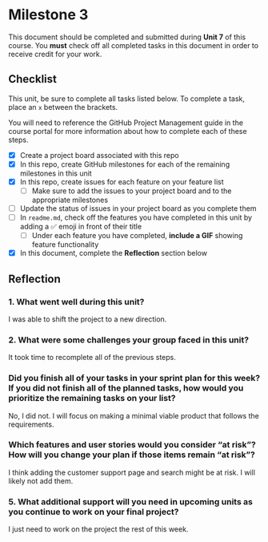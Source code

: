 # Milestone 3

This document should be completed and submitted during **Unit 7** of this course. You **must** check off all completed tasks in this document in order to receive credit for your work.

## Checklist

This unit, be sure to complete all tasks listed below. To complete a task, place an `x` between the brackets.

You will need to reference the GitHub Project Management guide in the course portal for more information about how to complete each of these steps.

- [X] Create a project board associated with this repo
- [X] In this repo, create GitHub milestones for each of the remaining milestones in this unit
- [X] In this repo, create issues for each feature on your feature list
  - [ ] Make sure to add the issues to your project board and to the appropriate milestones
- [ ] Update the status of issues in your project board as you complete them
- [ ] In `readme.md`, check off the features you have completed in this unit by adding a ✅ emoji in front of their title
  - [ ] Under each feature you have completed, **include a GIF** showing feature functionality
- [X] In this document, complete the **Reflection** section below

## Reflection

### 1. What went well during this unit?

I was able to shift the project to a new direction. 

### 2. What were some challenges your group faced in this unit?

It took time to recomplete all of the previous steps. 

### Did you finish all of your tasks in your sprint plan for this week? If you did not finish all of the planned tasks, how would you prioritize the remaining tasks on your list?

No, I did not. I will focus on making a minimal viable product that follows the requirements. 

### Which features and user stories would you consider “at risk”? How will you change your plan if those items remain “at risk”?

I think adding the customer support page and search might be at risk. I will likely not add them. 

### 5. What additional support will you need in upcoming units as you continue to work on your final project?

I just need to work on the project the rest of this week. 

